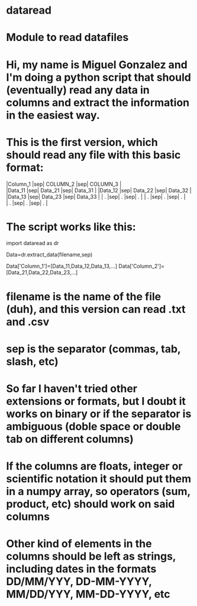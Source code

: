 # dataread
# Module to read datafiles

# Hi, my name is Miguel Gonzalez and I'm doing a python script that should (eventually) read any data in columns and extract the information in the easiest way. 

# This is the first version, which should read any file with this basic format:

|Column_1  |sep| COLUMN_2 |sep| COLUMN_3 |  
|Data_11   |sep| Data_21  |sep| Data_31  |
|Data_12   |sep| Data_22  |sep| Data_32  |
|Data_13   |sep| Data_23  |sep| Data_33  |
|   .      |sep|    .     |sep|    .     |
|   .      |sep|    .     |sep|    .     |   
|   .      |sep|    .     |sep|    .     |
   
# The script works like this:

import dataread as dr

Data=dr.extract_data(filename,sep)

Data['Column_1']=[Data_11,Data_12,Data_13,...]
Data['Column_2']=[Data_21,Data_22,Data_23,...]

# filename is the name of the file (duh), and this version can read .txt and .csv 
# sep is the separator (commas, tab, slash, etc)
# So far I haven't tried other extensions or formats, but I doubt it works on binary or if the separator is ambiguous (doble space or double tab on different columns)
# If the columns are floats, integer or scientific notation it should put them in a numpy array, so operators (sum, product, etc) should work on said columns
# Other kind of elements in the columns should be left as strings, including dates in the formats DD/MM/YYY, DD-MM-YYYY, MM/DD/YYY, MM-DD-YYYY, etc

